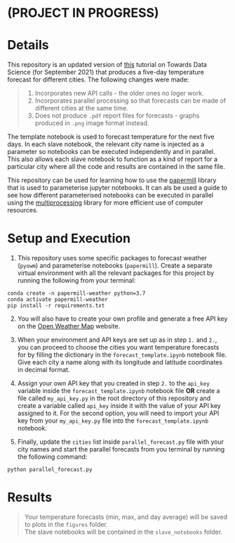# (PROJECT IN PROGRESS)

# Details
This repository is an updated version of [this](https://towardsdatascience.com/introduction-to-papermill-2c61f66bea30) tutorial on Towards Data Science (for September 2021) that produces a five-day temperature forecast for different cities. The following changes were made:
> 1. Incorporates new API calls - the older ones no loger work.
> 2. Incorporates parallel processing so that forecasts can be made of different cities at the same time.
> 3. Does not produce `.pdf` report files for forecasts - graphs produced in `.png` image format instead.

 The template notebook is used to forecast temperature for the next five days. In each slave notebook, the relevant city name is injected as a parameter so notebooks can be executed independently and in parallel. This also allows each slave notebook to function as a kind of report for a particular city where all the code and results are contained in the same file. 

 This repository can be used for learning how to use the [papermill](https://papermill.readthedocs.io/en/latest/index.html) library that is used to parameterise jupyter notebooks. It can als be used a guide to see how different parameterised notebooks can be executed in parallel using the [multiprocessing](https://docs.python.org/3/library/multiprocessing.html) library for more efficient use of computer resources.

# Setup and Execution
1. This repository uses some specific packages to forecast weather (`pyowm`) and parameterise notebooks (`papermill`). Create a separate virtual environment with all the relevant packages for this project by running the following from your terminal:

```console
conda create -n papermill-weather python=3.7
conda activate papermill-weather
pip install -r requirements.txt
```

2. You will also have to create your own profile and generate a free API key on the [Open Weather Map](https://openweathermap.org/appid) website.

3. When your environment and API keys are set up as in step `1.` and `2.`, you can proceed to choose the cities you want temperature forecasts for by filling the dictionary in the `forecast_template.ipynb` notebook file. Give each city a name along with its longitude and latitude coordinates in decimal format.

4. Assign your own API key that you created in step `2.` to the `api_key` variable inside the `forecast_template.ipynb` notebook file **OR** create a file called `my_api_key.py` in the root directory of this repository and create a variable called `api_key` inside it with the value of your API key assigned to it. For the second option, you will need to import your API key from your `my_api_key.py` file into the `forecast_template.ipynb` notebook.

5. Finally, update the `cities` list inside `parallel_forecast.py` file with your city names and start the parallel forecasts from you terminal by running the following command:
```console
python parallel_forecast.py
```

# Results
> Your temperature forecasts (min, max, and day average) will be saved to plots in the `figures` folder. <br>
> The slave notebooks will be contained in the `slave_notebooks` folder.
